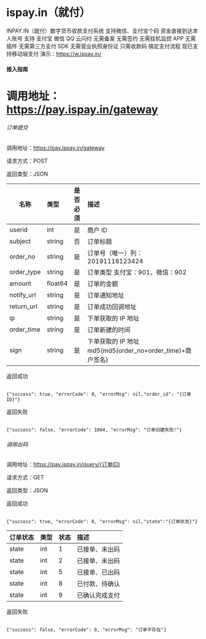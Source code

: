 # ispay.in（就付）

INPAY.IN（就付）数字货币收款支付系统
支持微信、支付宝个码 资金直接到达本人账号
支持 支付宝 微信 QQ 云闪付
无需备案
无需签约
无需挂机监控 APP
无需插件
无需第三方支付 SDK
无需营业执照身份证
只需收款码
搞定支付流程 现已支持移动端支付
演示：https://w.ispay.in/

#### 接入指南

# 调用地址：https://pay.ispay.in/gateway

###### 订单提交

调用地址：https://pay.ispay.in/gateway

请求方式：POST

返回类型：JSON

| 名称       | 类型    | 是否必须 | 描述                                                      |
| ---------- | :------ | :------- | :-------------------------------------------------------- |
| userid     | int     | 是       | 商户 ID                                                   |
| subject    | string  | 否       | 订单标题                                                  |
| order_no   | string  | 是       | 订单号（唯一）列：20191118123424                          |
| order_type | string  | 是       | 订单类型 支付宝：901，微信：902                           |
| amount     | float64 | 是       | 订单的金额                                                |
| notify_url | string  | 是       | 订单通知地址                                              |
| return_url | string  | 是       | 订单成功回调地址                                          |
| ip         | string  | 是       | 下单获取的 IP 地址                                        |
| order_time | string  | 是       | 订单新建的时间                                            |
| sign       | string  | 是       | 下单获取的 IP 地址 md5(md5(order_no+order_time)+商户签名) |

返回成功

```

{"success": true, "errorCode": 0, "errorMsg": nil,"order_id": "{订单 ID}"}

```

返回失败

```

{"success": false, "errorCode": 1004, "errorMsg": "订单创建失败!"}

```

###### 调用出码

调用地址：https://pay.ispay.in/query/{订单ID}

请求方式：GET

返回类型：JSON

返回成功

```

{"success": true, "errorCode": 0, "errorMsg": nil,"state":"{订单状态}"}

```

| 订单状态 | 类型 | 状态 | 描述           |
| -------- | :--- | :--- | :------------- |
| state    | int  | 1    | 已接单、未出码 |
| state    | int  | 2    | 已接单、未出码 |
| state    | int  | 5    | 已接单、已出码 |
| state    | int  | 8    | 已付款、待确认 |
| state    | int  | 9    | 已确认完成支付 |

返回失败

```

{"success": false, "errorCode": 0, "errorMsg": "订单不存在"}

```
